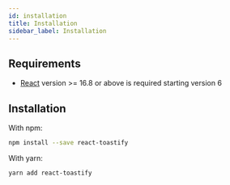 ```yaml
---
id: installation
title: Installation
sidebar_label: Installation
---
```


## Requirements

- [React](https://reactjs.org) version >= 16.8 or above is required starting version 6

## Installation

With npm:
```sh
npm install --save react-toastify
```

With yarn:
```
yarn add react-toastify
```
